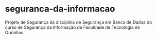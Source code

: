 # seguranca-da-informacao
Projeto  de Segurança da disciplina de Segurança em Banco de Dados do curso de Segurança da Informação da Faculdade de Tecnologia de Ourinhos
